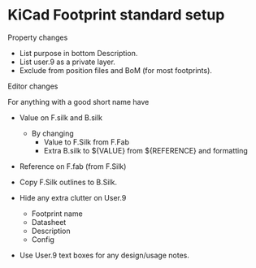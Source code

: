 # KiCad Footprint standard setup

Property changes

-   List purpose in bottom Description.
-   List user.9 as a private layer.
-   Exclude from position files and BoM (for most footprints).

Editor changes

For anything with a good short name have

-   Value on F.silk and B.silk
    -   By changing
        -   Value to F.Silk from F.Fab
        -   Extra B.silk to ${VALUE} from ${REFERENCE} and formatting
-   Reference on F.fab (from F.Silk)

-   Copy F.Silk outlines to B.Silk.

-   Hide any extra clutter on User.9
    -   Footprint name
    -   Datasheet
    -   Description
    -   Config

-   Use User.9 text boxes for any design/usage notes.
